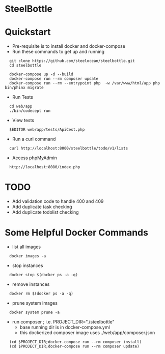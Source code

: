 SteelBottle
===========

Quickstart
==========

* Pre-requisite is to install docker and docker-compose
* Run these commands to get up and running

```
  git clone https://github.com/steelocean/steelbottle.git
  cd steelbottle
  
  docker-compose up -d --build
  docker-compose run --rm composer update
  docker-compose run --rm --entrypoint php  -w /var/www/html/app php bin/phinx migrate
```

* Run Tests

```
  cd web/app
  ./bin/codecept run
```

* View tests

```
  $EDITOR web/app/tests/ApiCest.php
```

* Run a curl command

```
  curl http://localhost:8000/steelbottle/todo/v1/lists
```

* Access phpMyAdmin
```
  http://localhost:8080/index.php
```


TODO
====
* Add validation code to handle 400 and 409
* Add duplicate task checking
* Add duplicate todolist checking


Some Helpful Docker Commands
======

* list all images

```
  docker images -a
```

* stop instances

```
  docker stop $(docker ps -a -q)
```

* remove instances

```
  docker rm $(docker ps -a -q)
```

* prune system images

```
  docker system prune -a
```

* run composer ; i.e. PROJECT_DIR="./steelbottle"
  - base running dir is in docker-compose.yml 
  - this dockerized composer image uses ./web/app/composer.json 

```
  (cd $PROJECT_DIR;docker-compose run --rm composer install)
  (cd $PROJECT_DIR;docker-compose run --rm composer update)
```
